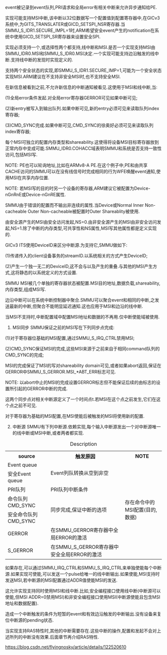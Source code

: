 
event被记录到event队列,PRI请求和全局error有相关中断来允许异步通知给PE.

实现可能支持MSI中断,该中断以32位数据写一个配置值到配置寄存器中,在GICv3系统中,为GITS_TRANSLATER或GICD_SETSPI_NSR寄存器.当SMMU_S_IDR1.SECURE_IMPL=1时,ARM希望安全event产生的notification在系统中使用GICD_SETSPI_SR寄存器来设置安全SPI.

实现必须支持一个,或选择性两个都支持,线中断和MSI.是否一个实现支持MSI由SMMU_IDR0.MSI和SMMU_S_IDR0.MSI决定.一个实现可能支持边沿触发的线中断.支持线中断的发现时实现定义的.

支持两个安全状态的实现,即SMMU_S_IDR1.SECURE_IMP=1,可能为一个安全状态实现MSI.ARM建议在不支持非安全MSI时,也不支持安全MSI.

在新信息被看到之前,不允许新信息的中断通知被看见.这使用于MSI和线中断,当:

(1)全局error条件发起.对全局error寄存器GERROR可见如果中断可见;

(2)新entry被写入到输出队列.如果中断可见,新的entry必须可见来读取队列index寄存器;

(3)CMD_SYNC完成.如果中断可见,CMD_SYNC的徐奥好必须可见来读取队列index寄存器;

每个MSI可独立的配置内存类型和shareability.这使得将设备MSI目标寄存器放到正常内存中变成可能.SMMU_IDR0.COHACC域表明SMMU和系统是否支持一致性访问,包括MSI写.

NOTE: PE也可以轮询地址,比如在ARMv8-A PE.在这个例子中,PE和由共享CACHE访问的SMMU可以在没有线信号时完成相同的行为WFE唤醒event通知,使用MSI在共享内存位置.

NOTE: 若MSI写的目的时另一个设备的寄存器,ARM建议它被配置为Device-nGnRnE或Device-nGnRE属性.

SMMU由于错误的配置而不输出非连续的属性.当Device或Normal Inner Non-cacheable Outer Non-cacheable被配置时Outer Shareablity被使用.

由安全源产生的MSI由安全访问发起,NS=0.由非安全源产生的MSI由非安全访问发起,NS=1.除了中断的内存类型,可共享性和NS属性,MSI写其他属性都是定义实现的.

GICv3 ITS使用DeviceID来区分中断源.为支持它,SMMU做如下:

(1)传递传入的client设备事务的streamID.以系统相关的方式产生DeviceID;

(2)产生一个独一无二的DeviceID,这不会与以及产生的重叠.与其他的MSI产生方式,这将静态的以系统定义的方式设置.

SMMU MSI被几个单独的寄存器状态被配置.MSI目的地址,数据负载,shareability,内存类型,组成MSI写.

边沿中断可以在系统中断控制器中聚合.SMMU可以聚合event和相同的中断,之发送最新的中断,但聚合不能明显延迟通知.这也应用于MSI和边沿的线中断.

当MSI不支持时,中断配置域中配置MSI地址和数据的不再用.仅中断使能域被使用.

1. MSI同步
SMMU保证之前的MSI写在下列同步点完成:

(1)对于寄存器位基础的MSI配置,通过SMMU_S_IRQ_CTRL禁用MSI;

(2)CMD_SYNC保证MSI的完成,这些MSI来源于之前来自于相同command队列的CMD_SYNC的完成;

MSI的完成保证了MSI的写对shareability domain可见,或者如果abort返回,保证在GERROR中SMMU_S_GERROR.MSI_*ABT_ERR标志可见.

NOTE: 以abort中止的MSI的完成设置GERROR标志但不能保证后续的由标志的设置所引起的GERROR中断的完成.

这两个同步点对相关中断源定义了一个时间点t.若MSI在这个点之前发生,它们在这个点之前不可见.

对于寄存器为基础的MSI配置,在MSI使能后被触发的MSI将使用新的配置.

2. 中断源
SMMU有下列中断源.依赖实现,每个输入中断源发出一个对中断源唯一的线中断或MSI中断,或者两者都实现.

<table style="width:100%">
<caption>Description</caption>
  <tr>
    <th>
    source
    </th>
    <th>
    触发原因
    </th>
    <th>
    NOTE
    </th>
  </tr>
  <tr>
    <td>
    Event queue
    </td>
    <td rowspan="2">
    Event列队转换从空到非空
    </td>
  </tr>
  <tr>
    <td>
    安全Event queue
    </td>
  </tr>
  <tr>
    <td>
    PRI队列
    </td>
    <td>
    PRI队列中断条件
    </td>
  </tr>
  <tr>
    <td>
    命令队列CMD_SYNC
    </td>
    <td rowspan="2">
    同步完成,保证中断的选项
    </td>
    <td rowspan="2">
    存在命令中的MSI配置(目的,数据)
    </td>
  </tr>
  <tr>
    <td>
    安全命令队列CMD_SYNC
    </td>
  </tr>
  <tr>
    <td>
    GERROR
    </td>
    <td>
    在SMMU_GERROR寄存器中全局ERROR的激活
    </td>
  </tr>
  <tr>
    <td>
    S_GERROR
    </td>
    <td>
    在SMMU_S_GERROR寄存器中安全全局ERROR的激活
    </td>
  </tr>
</table>

如果存在,可以通过SMMU_IRQ_CTRL和SMMU_S_IRQ_CTRL来单独使能每个中断源.如果实现可使能,可以发送一个pulse给唯一的线中断输出.如果使能,MSI支持时发送MSI,若中断源的MSI配置通过ADDR值使能MSI的发送.

这允许实现支持同时使用MSI和线中断.比如,安全编程接口使用线中断(中断源可以使能,但MSI ADDR=0禁用MSI)和非安全编程接口使用MSI(中断源使能且包含MSI地址和数据配置).

造成一个中断触发的条件为短暂的event和有效边沿触发的中断输出.没有设备来复位中断源的pending状态.

当实现支持RAS特性时,其他的中断需要存在.这些中断的操作,配置和发起不会对上述所列的中断没有效果.后面章节再介绍RAS特性.

https://blog.csdn.net/flyingnosky/article/details/122520610